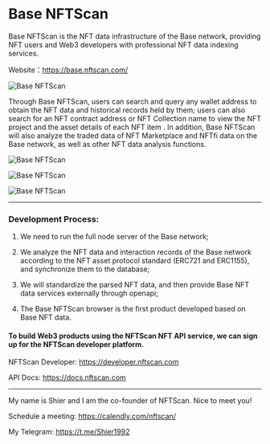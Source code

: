 
# Base NFTScan
Base NFTScan is the NFT data infrastructure of the Base network, providing NFT users and Web3 developers with professional NFT data indexing services.

Website：https://base.nftscan.com/

![Base NFTScan](https://miro.medium.com/v2/resize:fit:1400/format:webp/1*HR2V8kalGe_biH1jE1tZCw.png)

Through Base NFTScan, users can search and query any wallet address to obtain the NFT data and historical records held by them; users can also search for an NFT contract address or NFT Collection name to view the NFT project and the asset details of each NFT item . In addition, Base NFTScan will also analyze the traded data of NFT Marketplace and NFTfi data on the Base network, as well as other NFT data analysis functions.


![Base NFTScan](https://miro.medium.com/v2/resize:fit:1400/format:webp/1*G_ekqgzxk0ojh7UvS9rKEA.png)



![Base NFTScan](https://miro.medium.com/v2/resize:fit:1400/format:webp/1*droPk9JrDU4o5TTn-L5YLQ.png)


![Base NFTScan](https://miro.medium.com/v2/resize:fit:1400/format:webp/1*3J6UguTqCP6yNxfXw5KwZQ.png)


----

### Development Process:
1. We need to run the full node server of the Base network;

3. We analyze the NFT data and interaction records of the Base network according to the NFT asset protocol standard (ERC721 and ERC1155), and synchronize them to the database;

5. We will standardize the parsed NFT data, and then provide Base NFT data services externally through openapi;

7. The Base NFTScan browser is the first product developed based on Base NFT data.

#### To build Web3 products using the NFTScan NFT API service, we can sign up for the NFTScan developer platform.

NFTScan Developer: https://developer.nftscan.com

API Docs: https://docs.nftscan.com




----

My name is Shier and I am the co-founder of NFTScan. Nice to meet you!

Schedule a meeting: https://calendly.com/nftscan/

My Telegram: https://t.me/Shier1992
